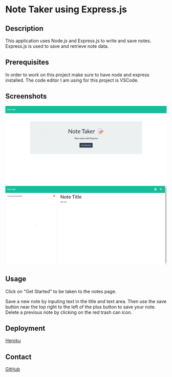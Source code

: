 # Note Taker using Express.js

## Description
This application uses Node.js and Express.js to write and save notes. Express.js is used to save and retrieve note data.

## Prerequisites
In order to work on this project make sure to have node and express installed. The code editor I am using for this project is VSCode.

## Screenshots
![home](./public/assets/images/note_taker_home_screenshot.png)
![notes](./public/assets/images/note_taker_notes_screenshot.png)

## Usage
Click on "Get Started" to be taken to the notes page.

Save a new note by inputing text in the title and text area. Then use the save button near the top right to the left of the plus button to save your note.
Delete a previous note by clicking on the red trash can icon.

## Deployment
[Heroku](https://express-note-taking-app.herokuapp.com/)
## Contact
[GitHub](https://github.com/charles-ram/m11-express)